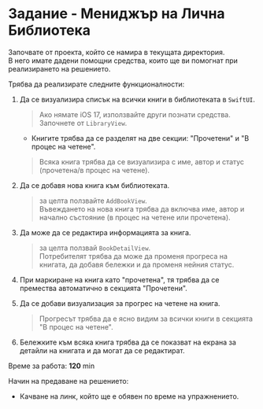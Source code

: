 # Задание - Мениджър на Лична Библиотека


Започвате от проекта, който се намира в текущата директория.  
В него имате дадени помощни средства, които ще ви помогнат при реализирането на решението.

Трябва да реализирате следните функционалности:

1.  Да се визуализира списък на всички книги в библиотеката в `SwiftUI`.
    
    > Ако нямате iOS 17, използвайте други познати средства.  
    Започнете от `LibraryView`.
    
    *   Книгите трябва да се разделят на две секции: "Прочетени" и "В процес на четене".
    
    > Всяка книга трябва да се визуализира с име, автор и статус (прочетена/в процес на четене).
    
2.  Да се добавя нова книга към библиотеката.
    
    > за целта ползвайте `AddBookView`.  
    > Въвеждането на нова книга трябва да включва име, автор и начално състояние (в процес на четене или прочетена).
    
3.  Да може да се редактира информацията за книга.
    
    > за целта ползвай `BookDetailView`.  
    > Потребителят трябва да може да променя прогреса на книгата, да добавя бележки и да променя нейния статус.
    
4.  При маркиране на книга като "прочетена", тя трябва да се премества автоматично в секцията "Прочетени".
    
5.  Да се добави визуализация за прогрес на четене на книга.
    
    > Прогресът трябва да е ясно видим за всички книги в секцията "В процес на четене".
    
6.  Бележките към всяка книга трябва да се показват на екрана за детайли на книгата и да могат да се редактират.
    

Време за работа: **120** min

Начин на предаване на решението:

*   Качване на линк, който ще е обявен по време на упражнението.
